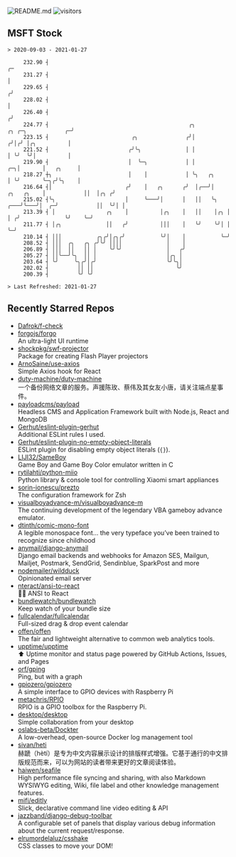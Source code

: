 ![README.md](https://github.com/Gerhut/Gerhut/workflows/README.md/badge.svg)
![visitors](https://visitors.vercel.app/Gerhut/Gerhut?token=8cf69d1f6813d272ef062726b6070c9be4ff72038cfe5a7ded7384a8da65d866)

## MSFT Stock

```
> 2020-09-03 - 2021-01-27

     232.90 ┤                                                                                                 ╭─ 
     231.27 ┤                                                                                                 │  
     229.65 ┤                                                                                                ╭╯  
     228.02 ┤                                                                                                │   
     226.40 ┤                                                                                               ╭╯   
     224.77 ┤                                            ╭╮                             ╭╮ ╭─╮            ╭─╯    
     223.15 ┤                          ╭╮               ╭╯│                            ╭╯│╭╯ │╭╮          │      
     221.52 ┤                         ╭╯╰╮              │ │                            │ ╰╯  ╰╯│          │      
     219.90 ┤                         │  ╰─╮            │ │                         ╭─╮│       │   ╭╮     │      
     218.27 ┼╮                        │    │            │ ╰╮   ╭╮                   │ ╰╯       ╰─╮╭╯╰╮    │      
     216.64 ┤│                       ╭╯    │   ╭╮      ╭╯  │╭──╯│        ╭╮   ╭╮    │            ││  │╭╮ ╭╯      
     215.02 ┤╰╮                      │     ╰───╯│      │   ││   ╰╮   ╭───╯╰───╯│  ╭─╯            ││  ╰╯│ │       
     213.39 ┤ │                ╭╮    │          │╭╮    │   ││    │╭╮ │         │ ╭╯              ╰╯    ╰─╯       
     211.77 ┤ │╭╮              ││   ╭╯          │││    │   ╰╯    ╰╯│ │         ╰─╯                               
     210.14 ┤ │││           ╭╮╭╯│╭╮╭╯           ╰╯│    │           ╰─╯                                           
     208.52 ┤ │││  ╭╮   ╭╮ ╭╯╰╯ ││││              │    │                                                         
     206.89 ┤ │││  ││   ││ │    ╰╯╰╯              │   ╭╯                                                         
     205.27 ┤ ││╰──╯╰╮  ││ │                      │╭╮ │                                                          
     203.64 ┤ ╰╯     ╰╮╭╯│╭╯                      ╰╯╰╮│                                                          
     202.02 ┤         ││ ││                          ╰╯                                                          
     200.39 ┤         ╰╯ ╰╯                                                                                      

> Last Refreshed: 2021-01-27
```

## Recently Starred Repos

- [Dafrok/f-check](https://github.com/Dafrok/f-check)  
- [forgojs/forgo](https://github.com/forgojs/forgo)  
  An ultra-light UI runtime
- [shockpkg/swf-projector](https://github.com/shockpkg/swf-projector)  
  Package for creating Flash Player projectors
- [ArnoSaine/use-axios](https://github.com/ArnoSaine/use-axios)  
  Simple Axios hook for React
- [duty-machine/duty-machine](https://github.com/duty-machine/duty-machine)  
  一个备份网络文章的服务。声援陈玫、蔡伟及其女友小唐，请关注端点星事件。
- [payloadcms/payload](https://github.com/payloadcms/payload)  
  Headless CMS and Application Framework built with Node.js, React and MongoDB
- [Gerhut/eslint-plugin-gerhut](https://github.com/Gerhut/eslint-plugin-gerhut)  
  Additional ESLint rules I used.
- [Gerhut/eslint-plugin-no-empty-object-literals](https://github.com/Gerhut/eslint-plugin-no-empty-object-literals)  
  ESLint plugin for disabling empty object literals (`{}`).
- [LIJI32/SameBoy](https://github.com/LIJI32/SameBoy)  
  Game Boy and Game Boy Color emulator written in C
- [rytilahti/python-miio](https://github.com/rytilahti/python-miio)  
  Python library & console tool for controlling Xiaomi smart appliances
- [sorin-ionescu/prezto](https://github.com/sorin-ionescu/prezto)  
  The configuration framework for Zsh
- [visualboyadvance-m/visualboyadvance-m](https://github.com/visualboyadvance-m/visualboyadvance-m)  
  The continuing development of the legendary VBA gameboy advance emulator.
- [dtinth/comic-mono-font](https://github.com/dtinth/comic-mono-font)  
  A legible monospace font... the very typeface you’ve been trained to recognize since childhood
- [anymail/django-anymail](https://github.com/anymail/django-anymail)  
  Django email backends and webhooks for Amazon SES, Mailgun, Mailjet, Postmark, SendGrid, Sendinblue, SparkPost and more
- [nodemailer/wildduck](https://github.com/nodemailer/wildduck)  
  Opinionated email server
- [nteract/ansi-to-react](https://github.com/nteract/ansi-to-react)  
  :guardsman: ANSI to React
- [bundlewatch/bundlewatch](https://github.com/bundlewatch/bundlewatch)  
  Keep watch of your bundle size
- [fullcalendar/fullcalendar](https://github.com/fullcalendar/fullcalendar)  
  Full-sized drag & drop event calendar
- [offen/offen](https://github.com/offen/offen)  
  The fair and lightweight alternative to common web analytics tools. 
- [upptime/upptime](https://github.com/upptime/upptime)  
  ⬆️ Uptime monitor and status page powered by GitHub Actions, Issues, and Pages
- [orf/gping](https://github.com/orf/gping)  
  Ping, but with a graph
- [gpiozero/gpiozero](https://github.com/gpiozero/gpiozero)  
  A simple interface to GPIO devices with Raspberry Pi
- [metachris/RPIO](https://github.com/metachris/RPIO)  
  RPIO is a GPIO toolbox for the Raspberry Pi.
- [desktop/desktop](https://github.com/desktop/desktop)  
  Simple collaboration from your desktop
- [oslabs-beta/Dockter](https://github.com/oslabs-beta/Dockter)  
  A low-overhead, open-source Docker log management tool
- [sivan/heti](https://github.com/sivan/heti)  
  赫蹏（hètí）是专为中文内容展示设计的排版样式增强。它基于通行的中文排版规范而来，可以为网站的读者带来更好的文章阅读体验。
- [haiwen/seafile](https://github.com/haiwen/seafile)  
  High performance file syncing and sharing, with also Markdown WYSIWYG editing, Wiki, file label and other knowledge management features.
- [mifi/editly](https://github.com/mifi/editly)  
  Slick, declarative command line video editing & API
- [jazzband/django-debug-toolbar](https://github.com/jazzband/django-debug-toolbar)  
  A configurable set of panels that display various debug information about the current request/response.
- [elrumordelaluz/csshake](https://github.com/elrumordelaluz/csshake)  
  CSS classes to move your DOM!
